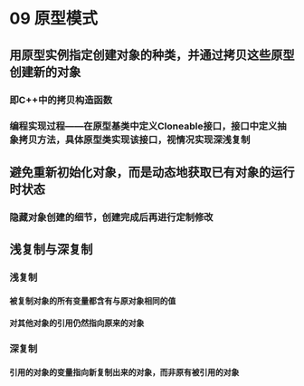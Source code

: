# 09 原型模式

## 用原型实例指定创建对象的种类，并通过拷贝这些原型创建新的对象

### 即C++中的拷贝构造函数

### 编程实现过程——在原型基类中定义Cloneable接口，接口中定义抽象拷贝方法，具体原型类实现该接口，视情况实现深浅复制

## 避免重新初始化对象，而是动态地获取已有对象的运行时状态

### 隐藏对象创建的细节，创建完成后再进行定制修改

## 浅复制与深复制

### 浅复制

#### 被复制对象的所有变量都含有与原对象相同的值

#### 对其他对象的引用仍然指向原来的对象

### 深复制

#### 引用的对象的变量指向新复制出来的对象，而非原有被引用的对象
